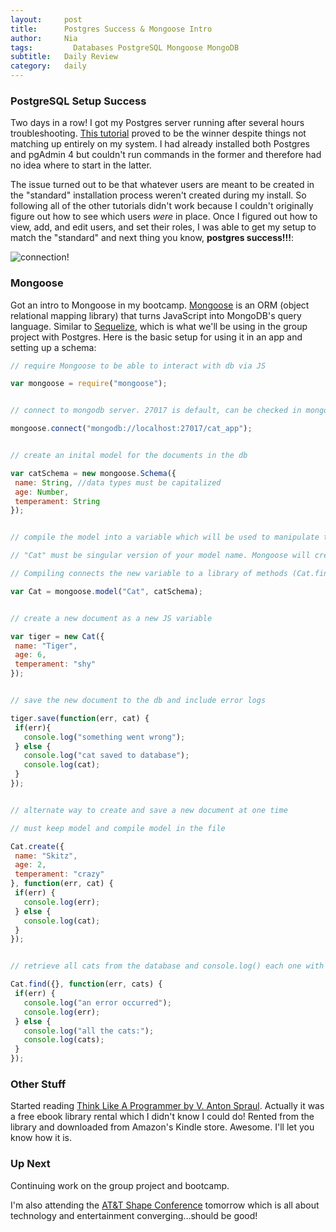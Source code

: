 ```yaml
---
layout:     post
title:      Postgres Success & Mongoose Intro
author:     Nia
tags: 		  Databases PostgreSQL Mongoose MongoDB
subtitle:  	Daily Review
category:   daily
---
```


### PostgreSQL Setup Success

Two days in a row! I got my Postgres server running after several hours troubleshooting. [This tutorial](https://www.codementor.io/devops/tutorial/getting-started-postgresql-server-mac-osx) proved to be the winner despite things not matching up entirely on my system. I had already installed both Postgres and pgAdmin 4 but couldn't run commands in the former and therefore had no idea where to start in the latter.

The issue turned out to be that whatever users are meant to be created in the "standard" installation process weren't created during my install. So following all of the other tutorials didn't work because I couldn't originally figure out how to see which users *were* in place. Once I figured out how to view, add, and edit users, and set their roles, I was able to get my setup to match the "standard" and next thing you know, **postgres success!!!**:

![connection!](https://s3.amazonaws.com/codementor_content/2016-Oct/postgres1/pg-admin-connected.png)

### Mongoose

 Got an intro to Mongoose in my bootcamp. [Mongoose](https://www.npmjs.com/package/mongoose) is an ORM (object relational mapping library) that turns JavaScript into MongoDB's query language. Similar to [Sequelize](https://www.npmjs.com/package/sequelize), which is what we'll be using in the group project with Postgres. Here is the basic setup for using it in an app and setting up a schema:

 ```javascript
 // require Mongoose to be able to interact with db via JS

var mongoose = require("mongoose");


// connect to mongodb server. 27017 is default, can be checked in mongod terminal session

mongoose.connect("mongodb://localhost:27017/cat_app");


// create an inital model for the documents in the db

var catSchema = new mongoose.Schema({
  name: String, //data types must be capitalized
  age: Number,
  temperament: String
});


// compile the model into a variable which will be used to manipulate the db

// "Cat" must be singular version of your model name. Mongoose will create a collection of plural "cats" automatically based on your naming

// Compiling connects the new variable to a library of methods (Cat.find(), Cat.remove() etc.)

var Cat = mongoose.model("Cat", catSchema);


// create a new document as a new JS variable

var tiger = new Cat({
  name: "Tiger",
  age: 6,
  temperament: "shy"
});


// save the new document to the db and include error logs

tiger.save(function(err, cat) {
  if(err){
    console.log("something went wrong");
  } else {
    console.log("cat saved to database");
    console.log(cat);
  }
});


// alternate way to create and save a new document at one time

// must keep model and compile model in the file

Cat.create({
  name: "Skitz",
  age: 2,
  temperament: "crazy"
}, function(err, cat) {
  if(err) {
    console.log(err);
  } else {
    console.log(cat);
  }
});


// retrieve all cats from the database and console.log() each one with empty object + callback function

Cat.find({}, function(err, cats) {
  if(err) {
    console.log("an error occurred");
    console.log(err);
  } else {
    console.log("all the cats:");
    console.log(cats);
  }
});

 ```

### Other Stuff

Started reading [Think Like A Programmer by V. Anton Spraul](https://www.goodreads.com/book/show/18469872-think-like-a-programmer). Actually it was a free ebook library rental which I didn't know I could do! Rented from the library and downloaded from Amazon's Kindle store. Awesome. I'll let you know how it is.

### Up Next

Continuing work on the group project and bootcamp.

I'm also attending the [AT&T Shape Conference](https://shape.att.com/) tomorrow which is all about technology and entertainment converging...should be good!
